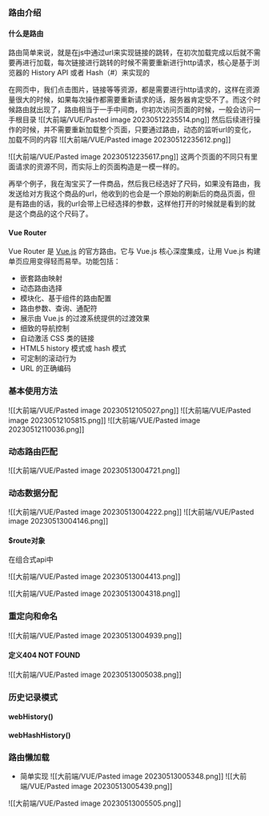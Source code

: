 
### 路由介绍

#### 什么是路由

路由简单来说，就是在js中通过url来实现链接的跳转，在初次加载完成以后就不需要再进行加载，每次链接进行跳转的时候不需要重新进行http请求，核心是基于浏览器的 History API 或者 Hash（#）来实现的

在网页中，我们点击图片，链接等等资源，都是需要进行http请求的，这样在资源量很大的时候，如果每次操作都需要重新请求的话，服务器肯定受不了。而这个时候路由就出现了，路由相当于一手中间商，你初次访问页面的时候，一般会访问一手根目录
![[大前端/VUE/Pasted image 20230512235514.png]]
然后后续进行操作的时候，并不需要重新加载整个页面，只要通过路由，动态的监听url的变化，加载不同的内容
![[大前端/VUE/Pasted image 20230512235612.png]]

![[大前端/VUE/Pasted image 20230512235617.png]]
这两个页面的不同只有里面请求的资源不同，而实际上的页面构造是一模一样的。

再举个例子，我在淘宝买了一件商品，然后我已经选好了尺码，如果没有路由，我发送给对方我这个商品的url，他收到的也会是一个原始的刷新后的商品页面，但是有路由的话，我的url会带上已经选择的参数，这样他打开的时候就是看到的就是这个商品的这个尺码了。



#### Vue Router
Vue Router 是 [Vue.js](https://vuejs.org/) 的官方路由。它与 Vue.js 核心深度集成，让用 Vue.js 构建单页应用变得轻而易举。功能包括：

-   嵌套路由映射
-   动态路由选择
-   模块化、基于组件的路由配置
-   路由参数、查询、通配符
-   展示由 Vue.js 的过渡系统提供的过渡效果
-   细致的导航控制
-   自动激活 CSS 类的链接
-   HTML5 history 模式或 hash 模式
-   可定制的滚动行为
-   URL 的正确编码


### 基本使用方法




![[大前端/VUE/Pasted image 20230512105027.png]]
![[大前端/VUE/Pasted image 20230512105815.png]]
![[大前端/VUE/Pasted image 20230512110036.png]]

### 动态路由匹配

![[大前端/VUE/Pasted image 20230513004721.png]]

### 动态数据分配
![[大前端/VUE/Pasted image 20230513004222.png]]
![[大前端/VUE/Pasted image 20230513004146.png]]

#### $route对象
在组合式api中



![[大前端/VUE/Pasted image 20230513004413.png]]

![[大前端/VUE/Pasted image 20230513004318.png]]



### 重定向和命名
![[大前端/VUE/Pasted image 20230513004939.png]]

#### 定义404 NOT FOUND
![[大前端/VUE/Pasted image 20230513005038.png]]


### 历史记录模式
#### webHistory()

#### webHashHistory()

### 路由懒加载

- 简单实现
![[大前端/VUE/Pasted image 20230513005348.png]]
![[大前端/VUE/Pasted image 20230513005439.png]]

![[大前端/VUE/Pasted image 20230513005505.png]]
